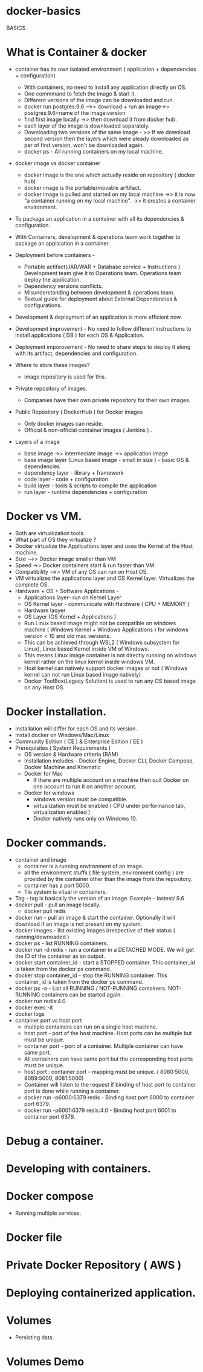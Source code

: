 #  docker-basics

BASICS
# What is Container & docker
  - container has its own isolated environment ( application + dependencies + configuration)
    - With containers, no need to install any application directly on OS.
    - One commmand to fetch the image & start it.
    - Different versions of the image can be downloaded and run.
    - docker run postgres:9.6 -->> download + run an image->> postgres:9.6=name of the image:version
    - find first image locally ->> then download it from docker hub.
    - each layer of the image is downloaded separately.
    - Downloading two versions of the same image - >> If we download second version then the layers which were aleady downloaded as per of first version, won't be downloaded again.
    - docker ps - All running containers on my local machine.
  - docker image vs docker container
    - docker image is the one which actually reside on repository ( docker hub)
    - docker image is the portable/movable arftifact.
    - docker image is pulled and started on my local machine ->> it is now "a container running on my local machine". ->> it creates a container environment.
  - To package an application in a container with all its dependencies & configuration.
  - With Containers, development & operations team work together to package an application in a container.
  - Deployment before containers - 
    - Portable actifact(JAR/WAR + Database service + Instructions ). Development team give it to Operations team. Operations team deploy the application.
    - Dependency versions conflicts.
    - Misunderstanding between development & operations team.
    - Textual guide for deployment about External Dependencies & configurations.
  - Development & deployment of an application is more efficient now.
  - Development improvement - No need to follow different instructions to install applications ( DB ) for each OS & Application.
  - Deployment imporovement - No need to share steps to deploy it along with its artifact, dependencies and configuration.
  - Where to store these images? 
    - image repository is used for this.
  - Private repository of images. 
    - Companies have their own private repository for their own images.
  - Public Repository ( DockerHub ) for Docker images 
    - Only docker images can reside.
    - Official & non-official container images ( Jenkins ) .
   
  - Layers of a image
    - base image ->> intermediate image ->> application image
    - base image layer (Linux based image - small in size ) - basic OS & dependencies
    - dependency layer - library + framework
    - code layer - code + configuration
    - build layer - tools & scripts to compile the application
    - run layer - runtime dependencies + configuration

  # Docker vs VM.
  - Both are virtualization tools.
  - What part of OS they virtualize ?
  - Docker virtualize the Applications layer and uses the Kernel of the Host machine.
  - Size -->> Docker image smaller than VM
  - Speed ->> Docker containers start & run faster than VM
  - Compatibility -->> VM of any OS can run on Host OS.
  - VM virtualizes the applications layer and OS Kernel layer. Virtualizes the complete OS.
  - Hardware + OS + Software Applications - 
    - Applications layer-  run on Kernel Layer
    - OS Kernel layer - communicate with Hardware ( CPU + MEMORY )
    - Hardware laqyer
    - OS Layer (OS Kernel + Applications )
    - Run Linux based image might not be compatible on windows machine ( Windows Kernel + Windows Applications ) for windows version < 10 and old mac versions.
    - This can be achieved through WSL2 ( Windows subsystem for Linux), Linex based Kernel inside VM of Windows.
    - This means Linux image container is not directly running on windows kernel rather on the linux kernel inside windows VM.
    - Host kernel can natively support docker images or not ( Windows kernel can not run Linux based image natively)
    - Docker ToolBox(Legacy Solution) is used to run any OS based image on any Host OS.
# Docker installation.
- Installation will differ for each OS and its version.
- Install docker on Windows/Mac/Linux
- Community Edition ( CE ) & Enterprise Edition ( EE ) 
- Prerequisites ( System Requirements )
  - OS version & Hardware criteria (RAM)
  - Installation includes - Docker Engine, Docker CLI, Docker Compose, Docker Machine and Kitematic
  - Docker for Mac
    - If there are multiple account on a machine then quit Docker on one account to run it on another account. 
  - Docker for windows
    - windows version must be compatible.
    - virtualization must be enabled ( CPU under performance tab, virtualization enabled )
    - Docker natively runs only on Windows 10.

# Docker commands.
- container and image
  - container is a running environment of an image.
  - all the environment stuffs ( file system, environment config ) are provided by the container other than the image from the repository. 
  - container has a port 5000.
  - file system is vitual in containers.
- Tag - tag is basically the version of an image.  Example - lastest/ 9.6 
- docker pull - pull an image locally. 
  - docker pull redis
- docker run - pull an image & start the container. Optionally it will download if an image is not present on my system.
- docker images - list existing images irrespective of their status ( running/downoaded )
- docker ps - list RUNNING containers.
- docker run -d redis - run a container in a DETACHED MODE. We will get the ID of the container as an output.
- docker start container_id - start a STOPPED container. This container_id is taken from the docker ps command. 
- docker stop container_id - stop the RUNNING container. This container_id is taken from the docker ps command.
- docker ps -a - List all RUNNING / NOT-RUNNING containers. NOT-RUNNING containers can be started again.
- docker run redis:4.0
- docker exec -it
- docker logs
- container port vs host port
  - multiple containers can run on a single host machine.
  - host port - port of the host machine. Host ports can be multiple but must be unique.
  - container port - port of a container. Multiple container can have same port.
  - All containers can have same port but the corresponding host ports must be unique.
  - host port : container port - mapping must be unique. ( 8080:5000, 8089:5000, 8081:5000)
  - Container will listen to the request if binding of host port to container port is done while running a container.
  - docker run -p6000:6379 redis - Binding host port 6000 to container port 6379.
  - docker run -p6001:6379 redis:4.0 - Binding host port 6001 to container port 6379.

# Debug a container.
# Developing with containers.
# Docker compose
  - Running multiple services.
# Docker file
# Private Docker Repository ( AWS )
# Deploying containerized application.
# Volumes
  - Persisting data.
# Volumes Demo



